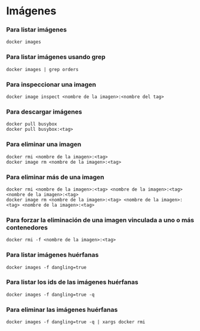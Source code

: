 # Imágenes

### Para listar imágenes

```
docker images
```

### Para listar imágenes usando grep

```
docker images | grep orders
```

### Para inspeccionar una imagen

```
docker image inspect <nombre de la imagen>:<nombre del tag>
```

### Para descargar imágenes

```
docker pull busybox
docker pull busybox:<tag>
```

### Para eliminar una imagen

```
docker rmi <nombre de la imagen>:<tag>
docker image rm <nombre de la imagen>:<tag>
```

### Para eliminar más de una imagen

```
docker rmi <nombre de la imagen>:<tag> <nombre de la imagen>:<tag> <nombre de la imagen>:<tag>
docker image rm <nombre de la imagen>:<tag> <nombre de la imagen>:<tag> <nombre de la imagen>:<tag>
```

### Para forzar la eliminación de una imagen vinculada a uno o más contenedores

```
docker rmi -f <nombre de la imagen>:<tag>
```

### Para listar imágenes huérfanas

```
docker images -f dangling=true
```

### Para listar los ids de las imágenes huérfanas

```
docker images -f dangling=true -q
```

### Para eliminar las imágenes huérfanas

```
docker images -f dangling=true -q | xargs docker rmi
```
